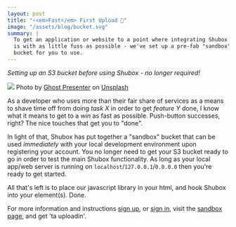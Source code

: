 ```yaml
---
layout: post
title: "⚡<em>Fast</em> First Upload 🚀"
image: "/assets/blog/bucket.svg"
summary: |
  To get an application or website to a point where integrating Shubox
  is with as little fuss as possible - we've set up a pre-fab "sandbox" S3
  bucket for you to use.
---
```


_Setting up an S3 bucket before using Shubox - no longer required!_

![](https://shubox-codepen-io.s3.amazonaws.com/s-codepen-io/6ded4978/ghost-presenter-423726.jpg)
<span class="bg-light-gray f7 db pa2 tr nt5 br3 br--bottom">Photo by [Ghost Presenter] on [Unsplash]</span>

[Ghost Presenter]: https://unsplash.com/photos/VSwlS0PpWwc?utm_source=unsplash&utm_medium=referral&utm_content=creditCopyText
[Unsplash]: https://unsplash.com/?utm_source=unsplash&utm_medium=referral&utm_content=creditCopyText

As a developer who uses more than their fair share of services as a means to shave
time off from doing _task X_ in order to get _feature Y_ done, I know what it means
to get to a _*win*_ as fast as possible. Push-button successes, right? The nice
touches that get you to "done".

In light of that, Shubox has put together a "sandbox" bucket that can be used
_immediately_ with your local development environment upon registering your
account. You no longer need to get your S3 bucket ready to go in order to test
the main Shubox functionality. As long as your local app/web server is running
on <code>localhost</code>/<code>127.0.0.1</code>/<code>0.0.0.0</code> then you're
ready to get started.

All that's left is to place our javascript library in your html, and hook Shubox into your element(s). Done.

For more information and instructions [sign up], or [sign in], visit the [sandbox page], and get 'ta uploadin'.

[sign up]: https://dashboard.shubox.io/sign_up
[sign in]: https://dashboard.shubox.io/sign_in
[sandbox page]: https://dashboard.shubox.io/domains/sandbox
